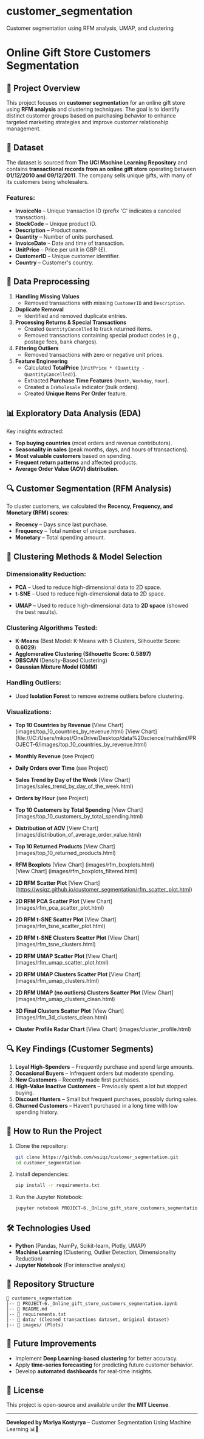 # customer_segmentation
Customer segmentation using RFM analysis, UMAP, and clustering
# Online Gift Store Customers Segmentation

## 📌 Project Overview

This project focuses on **customer segmentation** for an online gift store using **RFM analysis** and clustering techniques. The goal is to identify distinct customer groups based on purchasing behavior to enhance targeted marketing strategies and improve customer relationship management.

## 📂 Dataset

The dataset is sourced from **The UCI Machine Learning Repository** and contains **transactional records from an online gift store** operating between **01/12/2010 and 09/12/2011**. The company sells unique gifts, with many of its customers being wholesalers.

### **Features:**

- **InvoiceNo** – Unique transaction ID (prefix 'C' indicates a canceled transaction).
- **StockCode** – Unique product ID.
- **Description** – Product name.
- **Quantity** – Number of units purchased.
- **InvoiceDate** – Date and time of transaction.
- **UnitPrice** – Price per unit in GBP (£).
- **CustomerID** – Unique customer identifier.
- **Country** – Customer's country.

## 🔧 Data Preprocessing

1. **Handling Missing Values**
   - Removed transactions with missing `CustomerID` and `Description`.
2. **Duplicate Removal**
   - Identified and removed duplicate entries.
3. **Processing Returns & Special Transactions**
   - Created `QuantityCancelled` to track returned items.
   - Removed transactions containing special product codes (e.g., postage fees, bank charges).
4. **Filtering Outliers**
   - Removed transactions with zero or negative unit prices.
5. **Feature Engineering**
   - Calculated **TotalPrice** (`UnitPrice * (Quantity - QuantityCancelled)`).
   - Extracted **Purchase Time Features** (`Month`, `Weekday`, `Hour`).
   - Created a `IsWholesale` indicator (bulk orders).
   - Created **Unique Items Per Order** feature.

## 📊 Exploratory Data Analysis (EDA)

Key insights extracted:

- **Top buying countries** (most orders and revenue contributors).
- **Seasonality in sales** (peak months, days, and hours of transactions).
- **Most valuable customers** based on spending.
- **Frequent return patterns** and affected products.
- **Average Order Value (AOV) distribution.**

## 🔍 Customer Segmentation (RFM Analysis)

To cluster customers, we calculated the **Recency, Frequency, and Monetary (RFM) scores**:

- **Recency** – Days since last purchase.
- **Frequency** – Total number of unique purchases.
- **Monetary** – Total spending amount.

## 🧠 Clustering Methods & Model Selection

### **Dimensionality Reduction:**

- **PCA** – Used to reduce high-dimensional data to 2D space.
- **t-SNE** – Used to reduce high-dimensional data to 2D space.

* **UMAP** – Used to reduce high-dimensional data to **2D space** (showed the best results).

### **Clustering Algorithms Tested:**

- **K-Means** (Best Model: K-Means with 5 Clusters, Silhouette Score: **0.6029**)
- **Agglomerative Clustering (Silhouette Score: 0.5897)**
- **DBSCAN** (Density-Based Clustering)
- **Gaussian Mixture Model (GMM)** 

### **Handling Outliers:**

- Used **Isolation Forest** to remove extreme outliers before clustering.

### **Visualizations:**

- **Top 10 Countries by Revenue** [View Chart]\(images/top\_10\_countries\_by\_revenue.html)
[View Chart] (file:///C:/Users/mkost/OneDrive/Desktop/data%20science/math&ml/PROJECT-6/images/top_10_countries_by_revenue.html)
- **Monthly Revenue** (see Project)

- **Daily Orders over Time** (see Project)

- **Sales Trend by Day of the Week** [View Chart] (images/sales\_trend\_by\_day\_of\_the\_week.html)

- **Orders by Hour** (see Project)

- **Top 10 Customers by Total Spending** [View Chart] (images/top\_10\_customers\_by\_total\_spending.html)

- **Distribution of AOV** [View Chart] (images/distribution\_of\_average\_order\_value.html)

- **Top 10 Returned Products** [View Chart] (images/top\_10\_returned\_products.html)

- **RFM Boxplots** [View Chart] (images/rfm\_boxplots.html)                            [View Chart] (images/rfm\_boxplots\_filtered.html)

- **2D RFM Scatter Plot** 
[View Chart] (https://wsiqz.github.io/customer_segmentation/rfm_scatter_plot.html)

- **2D RFM PCA Scatter Plot** [View Chart] (images/rfm\_pca\_scatter\_plot.html)

- **2D RFM t-SNE Scatter Plot** [View Chart] (images/rfm\_tsne\_scatter\_plot.html)

- **2D RFM t-SNE Clusters Scatter Plot** [View Chart] (images/rfm\_tsne\_clusters.html)

- **2D RFM UMAP Scatter Plot** [View Chart] (images/rfm\_umap\_scatter\_plot.html)

- **2D RFM UMAP Clusters Scatter Plot** [View Chart] (images/rfm\_umap\_clusters.html)

- **2D RFM UMAP (no outliers) Clusters Scatter Plot** [View Chart] (images/rfm\_umap\_clusters\_clean.html)

- **3D Final Clusters Scatter Plot** [View Chart] (images/rfm\_3d\_clusters\_clean.html)

- **Cluster Profile Radar Chart** [View Chart] (images/cluster\_profile.html)

## 🔍 Key Findings (Customer Segments)

1. **Loyal High-Spenders** – Frequently purchase and spend large amounts.
2. **Occasional Buyers** – Infrequent orders but moderate spending.
3. **New Customers** – Recently made first purchases.
4. **High-Value Inactive Customers** – Previously spent a lot but stopped buying.
5. **Discount Hunters** – Small but frequent purchases, possibly during sales.
6. **Churned Customers** – Haven’t purchased in a long time with low spending history.

## 🚀 How to Run the Project

1. Clone the repository:
   ```bash
   git clone https://github.com/wsiqz/customer_segmentation.git
   cd customer_segmentation
   ```
2. Install dependencies:
   ```bash
   pip install -r requirements.txt
   ```
3. Run the Jupyter Notebook:
   ```bash
   jupyter notebook PROJECT-6._Online_gift_store_customers_segmentation.ipynb
   ```

## 🛠 Technologies Used

- **Python** (Pandas, NumPy, Scikit-learn, Plotly, UMAP)
- **Machine Learning** (Clustering, Outlier Detection, Dimensionality Reduction)
- **Jupyter Notebook** (For interactive analysis)

## 📁 Repository Structure

```
📂 customers_segmentation
│-- 📄 PROJECT-6._Online_gift_store_customers_segmentation.ipynb
│-- 📄 README.md
│-- 📄 requirements.txt
│-- 📂 data/ (Cleaned transactions dataset, Original dataset)
|-- 📂 images/ (Plots)
```

## 🎯 Future Improvements

- Implement **Deep Learning-based clustering** for better accuracy.
- Apply **time-series forecasting** for predicting future customer behavior.
- Develop **automated dashboards** for real-time insights.

## 📜 License

This project is open-source and available under the **MIT License**.

---

**Developed by Mariya Kostyrya** – Customer Segmentation Using Machine Learning 📊🚀


